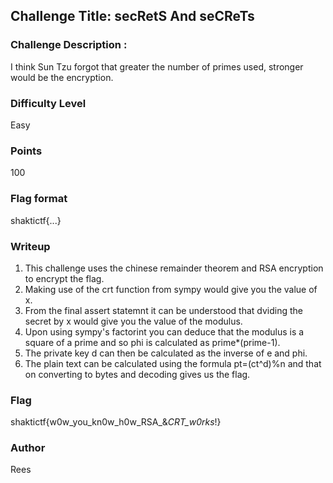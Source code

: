 ## Challenge Title: secRetS And seCReTs

### Challenge Description :
I think Sun Tzu forgot that greater the number of primes used, stronger would be the encryption.

### Difficulty Level
Easy

### Points
100

### Flag format 
shaktictf{...}

### Writeup
1. This challenge uses the chinese remainder theorem and RSA encryption to encrypt the flag. 
2. Making use of the crt function from sympy would give you the value of x.
3. From the final assert statemnt it can be understood that dviding the secret by x would give you the value of the modulus.
4. Upon using sympy's factorint you can deduce that the modulus is a square of a prime and so phi is calculated as prime*(prime-1).
5. The private key d can then be calculated as the inverse of e and phi. 
6. The plain text can be calculated using the formula pt=(ct^d)%n and that on converting to bytes and decoding gives us the flag.

### Flag
shaktictf{w0w_you_kn0w_h0w_RSA_&_CRT_w0rks_!}

### Author
Rees





